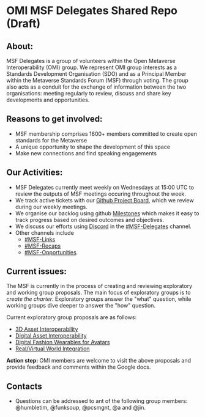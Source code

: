 # OMI MSF Delegates Shared Repo (Draft) 

## About: 
MSF Delegates is a group of volunteers within the Open Metaverse Interoperability (OMI) group. We represent OMI group interests as a Standards Development Organisation (SDO) and as a Principal Member within the Metaverse Standards Forum (MSF) through voting. The group also acts as a conduit for the exchange of information between the two organisations: meeting regularly to review, discuss and share key developments and opportunities. 

## Reasons to get involved: 
- MSF membership comprises 1600+ members committed to create open standards for the Metaverse
- A unique opportunity to shape the development of this space 
- Make new connections and find speaking engagements

## Our Activities: 
- MSF Delegates currently meet weekly on Wednesdays at 15:00 UTC to review the outputs of MSF meetings occuring throughout the week.  
- We track active tickets with our [Github Project Board](https://github.com/orgs/omigroup/projects/8), which we review during our weekly meetings.
- We organise our backlog using github [Milestones](../../milestones) which makes it easy to track progress based on desired outcomes and objectives.
- We discuss our efforts using [Discord](https://discord.gg/raXnTHN7) in the [#MSF-Delegates](https://discord.com/channels/770382203782692945/1000781076463112234) channel. 
- Other channels include 
  - [#MSF-Links](https://discord.com/channels/770382203782692945/1009493349893423145)
  - [#MSF-Recaps](https://discord.com/channels/770382203782692945/1009556810950258788) 
  - [#MSF-Opportunities](https://discord.com/channels/770382203782692945/1009485222745755728). 
  
## Current issues:
The MSF is currently in the process of creating and reviewing exploratory and working group proposals. The main focus of exploratory groups is to _create the charter_. Exploratory groups answer the "what" question, while working groups dive deeper to answer the "how" question.

Current exploratory group proposals are as follows:
* [3D Asset Interoperability](https://docs.google.com/document/d/1e03WkuuMyBpR0iDgOKzlRkCqZnfe2Wk_aW7GwZLHZXo/edit#heading=h.sx968zb0bbax)
* [Digital Asset Interoperability](https://docs.google.com/document/d/1w-hnAtizCBj2foBdLj60ZJzVSmToc5iDFGknrONiSlc/edit)
* [Digital Fashion Wearables for Avatars](https://docs.google.com/document/d/1Yn1bQTUolJycp1pLrXvit2QfSia_9zpJffMssDPOl24/edit)
* [Real/Virtual World Integration](https://docs.google.com/document/d/10X9W91vEnDhlPcpfp5ZfgR-gJCYhxBZxsJ0qY07Ijlk/edit)

__Action step:__ OMI members are welcome to visit the above proposals and provide feedback and comments within the Google docs.
 

## Contacts 
- Questions can be addressed to ant of the following group members: @humbletim, @funksoup, @pcsmgnt, @a and @jin.
